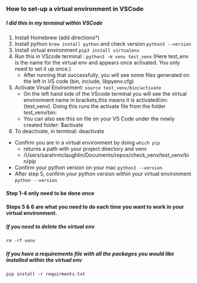 
### How to set-up a virtual environment in VSCode

##### I did this in my terminal within VSCode

  1. Install Homebrew (add directions*)
  2. Install python ``brew install python`` and check version ```python3 --version```
  3. Install virtual environment ```pip3 install virtualenv```
  4. Run this in VScode terminal : ```python3 -m venv test_venv``` (Here test_env is the name for the virtual env and appears once activated. You only need to set it up once.)
     - After running that successfully, you will see some files generated on the left in VS code (bin, include, libpyenv.cfg)
  5. Activate Virual Environment: ```source test_venv/bin/activate```
     -  On the left hand side of the VScode terminal you will see the virtual environment name in brackets,this means it is activated/on: (test_venv). Doing this runs the activate file from the folder test_venv/bin:
     - You can also see this on file on your VS Code under the newly created folder: $activate
  6. To deactivate, in terminal: deactivate
	
 - Confirm you are in a virtual environment by doing ```which pip```
	- returns a path with your project directory and venv
	- /Users/sarahrmclaughlin/Documents/repos/check_venv/test_venv/bin/pip
 - Confirm your python version on your mac ```python3 --version```
 - After step 5, confirm your python version within your virtual environment ```python --version```

#### Step 1-4 only need to be done once
#### Steps 5 & 6 are what you need to do each time you want to work in your virtual environment.

##### If you need to delete the virtual env
```rm -rf venv```

##### If you have a requirements file with all the packages you would like installed within the virtual env
```pip install -r requirments.txt```
